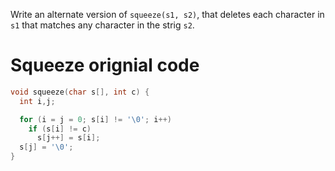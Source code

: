 Write an alternate version of `squeeze(s1, s2)`, that deletes each character in `s1` that matches any 
character in the strig `s2`.

# Squeeze orignial code
```C
void squeeze(char s[], int c) {
  int i,j;

  for (i = j = 0; s[i] != '\0'; i++)
    if (s[i] != c) 
      s[j++] = s[i];
  s[j] = '\0';
}
```